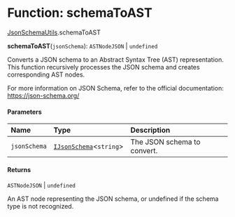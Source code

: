 # Function: schemaToAST

[JsonSchemaUtils](/auto-docs/json-schema/modules/JsonSchemaUtils.md).schemaToAST

**schemaToAST**(`jsonSchema`): `ASTNodeJSON` | `undefined`

Converts a JSON schema to an Abstract Syntax Tree (AST) representation.
This function recursively processes the JSON schema and creates corresponding AST nodes.

For more information on JSON Schema, refer to the official documentation:
https://json-schema.org/

#### Parameters

| Name | Type | Description |
| :------ | :------ | :------ |
| `jsonSchema` | [`IJsonSchema`](/auto-docs/json-schema/interfaces/IJsonSchema.md)<`string`> | The JSON schema to convert. |

#### Returns

`ASTNodeJSON` | `undefined`

An AST node representing the JSON schema, or undefined if the schema type is not recognized.
